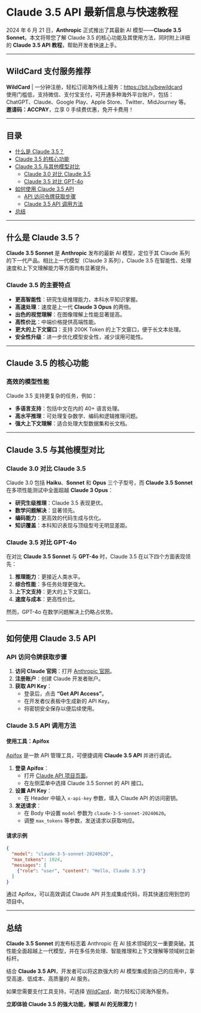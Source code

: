
# Claude 3.5 API 最新信息与快速教程

2024 年 6 月 21 日，**Anthropic** 正式推出了其最新 AI 模型——**Claude 3.5 Sonnet**。本文将带您了解 Claude 3.5 的核心功能及其使用方法，同时附上详细的 **Claude 3.5 API 教程**，帮助开发者快速上手。

---

## WildCard 支付服务推荐
**WildCard** | 一分钟注册，轻松订阅海外线上服务：https://bit.ly/bewildcard  
使用门槛低，支持微信、支付宝支付，可开通多种海外平台账户，包括：  
ChatGPT、Claude、Google Play、Apple Store、Twitter、MidJourney 等。  
**邀请码：ACCPAY**，立享 0 手续费优惠，免开卡费用！

---

## 目录
- [什么是 Claude 3.5？](#什么是-claude-35)
- [Claude 3.5 的核心功能](#claude-35-的核心功能)
- [Claude 3.5 与其他模型对比](#claude-35-与其他模型对比)
  - [Claude 3.0 对比 Claude 3.5](#claude-30-对比-claude-35)
  - [Claude 3.5 对比 GPT-4o](#claude-35-对比-gpt-4o)
- [如何使用 Claude 3.5 API](#如何使用-claude-35-api)
  - [API 访问令牌获取步骤](#api-访问令牌获取步骤)
  - [Claude 3.5 API 调用方法](#claude-35-api-调用方法)
- [总结](#总结)

---

## 什么是 Claude 3.5？

**Claude 3.5 Sonnet** 是 **Anthropic** 发布的最新 AI 模型，定位于其 Claude 系列的下一代产品。相比上一代模型（Claude 3 系列），Claude 3.5 在智能性、处理速度和上下文理解能力等方面均有显著提升。

### Claude 3.5 的主要特点
- **更高智能性**：研究生级推理能力，本科水平知识掌握。
- **高速处理**：速度是上一代 **Claude 3 Opus** 的两倍。
- **出色的视觉理解**：在图像理解上性能显著提高。
- **高性价比**：中端价格提供高端性能。
- **更大的上下文窗口**：支持 200K Token 的上下文窗口，便于长文本处理。
- **安全性升级**：进一步优化模型安全性，减少误用可能性。

---

## Claude 3.5 的核心功能

### 高效的模型性能
Claude 3.5 支持更复杂的任务，例如：
- **多语言支持**：包括中文在内的 40+ 语言处理。
- **高水平推理**：可处理复杂数学、编码和逻辑推理问题。
- **强大上下文理解**：适合处理大型数据集和长文档。

---

## Claude 3.5 与其他模型对比

### Claude 3.0 对比 Claude 3.5

Claude 3.0 包括 **Haiku**、**Sonnet** 和 **Opus** 三个子型号，而 **Claude 3.5 Sonnet** 在多项性能测试中全面超越 **Claude 3 Opus**：
- **研究生级推理**：Claude 3.5 表现更优。
- **数学问题解决**：显著领先。
- **编码能力**：更高效的代码生成与优化。
- **知识覆盖**：本科知识表现与顶级型号无明显差距。

### Claude 3.5 对比 GPT-4o

在对比 **Claude 3.5 Sonnet** 与 **GPT-4o** 时，Claude 3.5 在以下四个方面表现领先：
1. **推理能力**：更接近人类水平。
2. **综合性能**：多任务处理更强大。
3. **上下文支持**：更大的上下文窗口。
4. **速度与成本**：更高性价比。

然而，GPT-4o 在数学问题解决上仍略占优势。

---

## 如何使用 Claude 3.5 API

### API 访问令牌获取步骤

1. **访问 Claude 官网**：打开 [Anthropic 官网](https://www.anthropic.com/)。
2. **注册账户**：创建 Claude 开发者账户。
3. **获取 API Key**：
   - 登录后，点击 **“Get API Access”**。
   - 在开发者仪表板中生成新的 API Key。
   - 将密钥安全保存以便后续使用。

### Claude 3.5 API 调用方法

#### 使用工具：Apifox
[Apifox](https://apifox.com/?utm_source=self&utm_medium=apifox) 是一款 API 管理工具，可便捷调用 **Claude 3.5 API** 并进行调试。

1. **登录 Apifox**：
   - 打开 [Claude API 项目页面](https://claude.apifox.cn/api-135644941)。
   - 在左侧菜单中选择 Claude 3.5 Sonnet 的 API 接口。
2. **设置 API Key**：
   - 在 Header 中输入 `x-api-key` 参数，填入 Claude API 的访问密钥。
3. **发送请求**：
   - 在 Body 中设置 `model` 参数为 `claude-3-5-sonnet-20240620`。
   - 调整 `max_tokens` 等参数，发送请求以获取响应。

#### 请求示例
```json
{
  "model": "claude-3-5-sonnet-20240620",
  "max_tokens": 1024,
  "messages": [
    {"role": "user", "content": "Hello, Claude 3.5"}
  ]
}
```

通过 Apifox，可以高效调试 Claude API 并生成集成代码，将其快速应用到您的项目中。

---

## 总结

**Claude 3.5 Sonnet** 的发布标志着 Anthropic 在 AI 技术领域的又一重要突破。其性能全面超越上一代模型，并在多任务处理、智能推理和上下文理解等领域树立新标杆。

结合 **Claude 3.5 API**，开发者可以将这款强大的 AI 模型集成到自己的应用中，享受高速、低成本、高质量的 AI 服务。

如果您需要支付工具支持，可选择 [WildCard](https://bit.ly/bewildcard)，助力轻松订阅海外服务。

**立即体验 Claude 3.5 的强大功能，解锁 AI 的无限潜力！**
